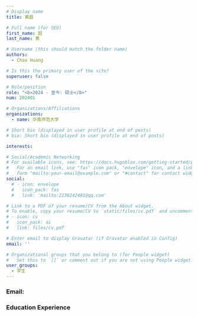 ```yaml
---
# Display name
title: 黄超

# Full name (for SEO)
first_name: 超
last_name: 黄

# Username (this should match the folder name)
authors:
  - Chao Huang

# Is this the primary user of the site?
superuser: false

# Role/position
role: "<b>2024 - 至今: 硕士</b>"
num: 202401

# Organizations/Affiliations
organizations:
  - name: 华南师范大学

# Short bio (displayed in user profile at end of posts)
# bio: Short bio (displayed in user profile at end of posts)

interests:

# Social/Academic Networking
# For available icons, see: https://docs.hugoblox.com/getting-started/page-builder/#icons
#   For an email link, use "fas" icon pack, "envelope" icon, and a link in the
#   form "mailto:your-email@example.com" or "#contact" for contact widget.
social:
  # - icon: envelope
  #   icon_pack: fas
  #   link: 'mailto:2238242481@qq.com'

# Link to a PDF of your resume/CV from the About widget.
# To enable, copy your resume/CV to `static/files/cv.pdf` and uncomment the lines below.
# - icon: cv
#   icon_pack: ai
#   link: files/cv.pdf

# Enter email to display Gravatar (if Gravatar enabled in Config)
email: ''

# Organizational groups that you belong to (for People widget)
#   Set this to `[]` or comment out if you are not using People widget.
user_groups:
  - 学生
---
```

### Email: 

### Education Experience
